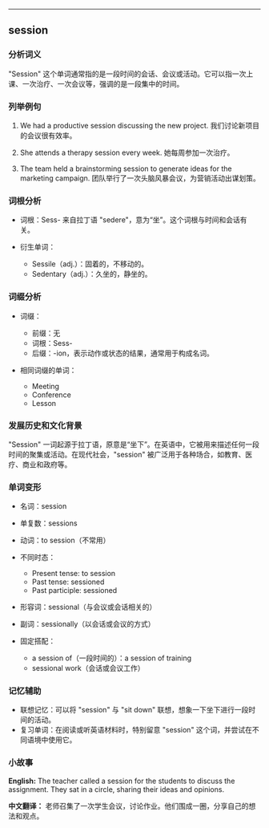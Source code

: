 
---------------
## session
### 分析词义
"Session" 这个单词通常指的是一段时间的会话、会议或活动。它可以指一次上课、一次治疗、一次会议等，强调的是一段集中的时间。

### 列举例句
1. We had a productive session discussing the new project.
   我们讨论新项目的会议很有效率。

2. She attends a therapy session every week.
   她每周参加一次治疗。

3. The team held a brainstorming session to generate ideas for the marketing campaign.
   团队举行了一次头脑风暴会议，为营销活动出谋划策。

### 词根分析
- 词根：Sess- 来自拉丁语 "sedere"，意为“坐”。这个词根与时间和会话有关。

- 衍生单词：
  - Sessile（adj.）：固着的，不移动的。
  - Sedentary（adj.）：久坐的，静坐的。

### 词缀分析
- 词缀：
  - 前缀：无
  - 词根：Sess-
  - 后缀：-ion，表示动作或状态的结果，通常用于构成名词。

- 相同词缀的单词：
  - Meeting
  - Conference
  - Lesson

### 发展历史和文化背景
"Session" 一词起源于拉丁语，原意是“坐下”。在英语中，它被用来描述任何一段时间的聚集或活动。在现代社会，"session" 被广泛用于各种场合，如教育、医疗、商业和政府等。

### 单词变形
- 名词：session
- 单复数：sessions
- 动词：to session（不常用）
- 不同时态：
  - Present tense: to session
  - Past tense: sessioned
  - Past participle: sessioned
- 形容词：sessional（与会议或会话相关的）
- 副词：sessionally（以会话或会议的方式）

- 固定搭配：
  - a session of（一段时间的）：a session of training
  - sessional work（会话或会议工作）

### 记忆辅助
- 联想记忆：可以将 "session" 与 "sit down" 联想，想象一下坐下进行一段时间的活动。
- 复习单词：在阅读或听英语材料时，特别留意 "session" 这个词，并尝试在不同语境中使用它。

### 小故事
**English:**
The teacher called a session for the students to discuss the assignment. They sat in a circle, sharing their ideas and opinions.

**中文翻译：**
老师召集了一次学生会议，讨论作业。他们围成一圈，分享自己的想法和观点。

